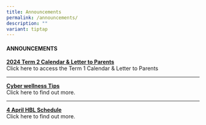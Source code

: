 ```yaml
---
title: Announcements
permalink: /announcements/
description: ""
variant: tiptap
---
```

<h4><strong>ANNOUNCEMENTS</strong></h4>
<p><strong><a href="/our-partners/parents/communication-with-parents" rel="noopener noreferrer nofollow" target="_blank">2024 Term 2 Calendar &amp; Letter to Parents</a><br></strong>Click
here to access the Term 1 Calendar &amp; Letter to Parents</p>
<hr>
<p><strong><a href="/our-partners/parents/useful-guides-and-resources/cyber-wellness-tips" rel="noopener noreferrer nofollow" target="_blank">Cyber wellness Tips</a><br></strong>Click
here to find out more.</p>
<hr>
<p><strong><a href="/home-based-learning-hbl/-resources/cyber-wellness-tips" rel="noopener noreferrer nofollow" target="_blank">4 April HBL Schedule</a><br></strong>Click
here to find out more.</p>